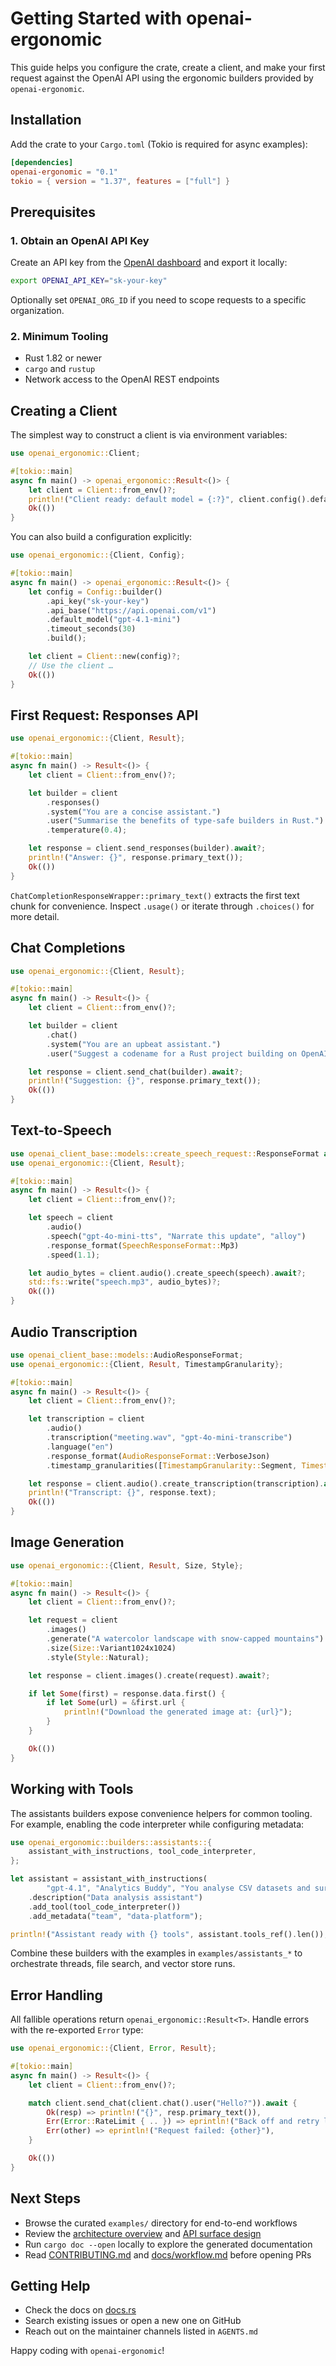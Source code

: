 # Getting Started with openai-ergonomic

This guide helps you configure the crate, create a client, and make your first
request against the OpenAI API using the ergonomic builders provided by
`openai-ergonomic`.

## Installation

Add the crate to your `Cargo.toml` (Tokio is required for async examples):

```toml
[dependencies]
openai-ergonomic = "0.1"
tokio = { version = "1.37", features = ["full"] }
```

## Prerequisites

### 1. Obtain an OpenAI API Key
Create an API key from the [OpenAI dashboard](https://platform.openai.com/api-keys)
and export it locally:

```bash
export OPENAI_API_KEY="sk-your-key"
```

Optionally set `OPENAI_ORG_ID` if you need to scope requests to a specific
organization.

### 2. Minimum Tooling
- Rust 1.82 or newer
- `cargo` and `rustup`
- Network access to the OpenAI REST endpoints

## Creating a Client

The simplest way to construct a client is via environment variables:

```rust
use openai_ergonomic::Client;

#[tokio::main]
async fn main() -> openai_ergonomic::Result<()> {
    let client = Client::from_env()?;
    println!("Client ready: default model = {:?}", client.config().default_model());
    Ok(())
}
```

You can also build a configuration explicitly:

```rust
use openai_ergonomic::{Client, Config};

#[tokio::main]
async fn main() -> openai_ergonomic::Result<()> {
    let config = Config::builder()
        .api_key("sk-your-key")
        .api_base("https://api.openai.com/v1")
        .default_model("gpt-4.1-mini")
        .timeout_seconds(30)
        .build();

    let client = Client::new(config)?;
    // Use the client …
    Ok(())
}
```

## First Request: Responses API

```rust
use openai_ergonomic::{Client, Result};

#[tokio::main]
async fn main() -> Result<()> {
    let client = Client::from_env()?;

    let builder = client
        .responses()
        .system("You are a concise assistant.")
        .user("Summarise the benefits of type-safe builders in Rust.")
        .temperature(0.4);

    let response = client.send_responses(builder).await?;
    println!("Answer: {}", response.primary_text());
    Ok(())
}
```

`ChatCompletionResponseWrapper::primary_text()` extracts the first text chunk for
convenience. Inspect `.usage()` or iterate through `.choices()` for more detail.

## Chat Completions

```rust
use openai_ergonomic::{Client, Result};

#[tokio::main]
async fn main() -> Result<()> {
    let client = Client::from_env()?;

    let builder = client
        .chat()
        .system("You are an upbeat assistant.")
        .user("Suggest a codename for a Rust project building on OpenAI.");

    let response = client.send_chat(builder).await?;
    println!("Suggestion: {}", response.primary_text());
    Ok(())
}
```

## Text-to-Speech

```rust
use openai_client_base::models::create_speech_request::ResponseFormat as SpeechResponseFormat;
use openai_ergonomic::{Client, Result};

#[tokio::main]
async fn main() -> Result<()> {
    let client = Client::from_env()?;

    let speech = client
        .audio()
        .speech("gpt-4o-mini-tts", "Narrate this update", "alloy")
        .response_format(SpeechResponseFormat::Mp3)
        .speed(1.1);

    let audio_bytes = client.audio().create_speech(speech).await?;
    std::fs::write("speech.mp3", audio_bytes)?;
    Ok(())
}
```

## Audio Transcription

```rust
use openai_client_base::models::AudioResponseFormat;
use openai_ergonomic::{Client, Result, TimestampGranularity};

#[tokio::main]
async fn main() -> Result<()> {
    let client = Client::from_env()?;

    let transcription = client
        .audio()
        .transcription("meeting.wav", "gpt-4o-mini-transcribe")
        .language("en")
        .response_format(AudioResponseFormat::VerboseJson)
        .timestamp_granularities([TimestampGranularity::Segment, TimestampGranularity::Word]);

    let response = client.audio().create_transcription(transcription).await?;
    println!("Transcript: {}", response.text);
    Ok(())
}
```

## Image Generation

```rust
use openai_ergonomic::{Client, Result, Size, Style};

#[tokio::main]
async fn main() -> Result<()> {
    let client = Client::from_env()?;

    let request = client
        .images()
        .generate("A watercolor landscape with snow-capped mountains")
        .size(Size::Variant1024x1024)
        .style(Style::Natural);

    let response = client.images().create(request).await?;

    if let Some(first) = response.data.first() {
        if let Some(url) = &first.url {
            println!("Download the generated image at: {url}");
        }
    }

    Ok(())
}
```

## Working with Tools

The assistants builders expose convenience helpers for common tooling. For
example, enabling the code interpreter while configuring metadata:

```rust
use openai_ergonomic::builders::assistants::{
    assistant_with_instructions, tool_code_interpreter,
};

let assistant = assistant_with_instructions(
        "gpt-4.1", "Analytics Buddy", "You analyse CSV datasets and surface insights.")
    .description("Data analysis assistant")
    .add_tool(tool_code_interpreter())
    .add_metadata("team", "data-platform");

println!("Assistant ready with {} tools", assistant.tools_ref().len());
```

Combine these builders with the examples in `examples/assistants_*` to orchestrate
threads, file search, and vector store runs.

## Error Handling

All fallible operations return `openai_ergonomic::Result<T>`. Handle errors with
the re-exported `Error` type:

```rust
use openai_ergonomic::{Client, Error, Result};

#[tokio::main]
async fn main() -> Result<()> {
    let client = Client::from_env()?;

    match client.send_chat(client.chat().user("Hello?")).await {
        Ok(resp) => println!("{}", resp.primary_text()),
        Err(Error::RateLimit { .. }) => eprintln!("Back off and retry later"),
        Err(other) => eprintln!("Request failed: {other}"),
    }

    Ok(())
}
```

## Next Steps

- Browse the curated `examples/` directory for end-to-end workflows
- Review the [architecture overview](architecture.md) and [API surface design](design/api_surface.md)
- Run `cargo doc --open` locally to explore the generated documentation
- Read [CONTRIBUTING.md](../CONTRIBUTING.md) and [docs/workflow.md](workflow.md) before opening PRs

## Getting Help

- Check the docs on [docs.rs](https://docs.rs/openai-ergonomic)
- Search existing issues or open a new one on GitHub
- Reach out on the maintainer channels listed in `AGENTS.md`

Happy coding with `openai-ergonomic`!
